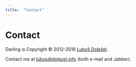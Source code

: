 ```yaml
---
title:	"Contact"
---
```

# Contact

Darling is Copyright © 2012-2016 [Luboš Doležel](http://www.dolezel.info).

Contact me at [lubos@dolezel.info](mailto:lubos@dolezel.info) (both e-mail and Jabber).

